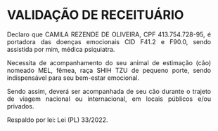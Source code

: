 <!DOCTYPE html>
<html lang="pt-br">
<head>
    <meta charset="UTF-8">
    <meta name="viewport" content="width=device-width, initial-scale=1.0">
</head>
<body>
    <div style="text-align: justify; margin: 20px;">
        <h1>VALIDAÇÃO DE RECEITUÁRIO</h1>
        <p>Declaro que CAMILA REZENDE DE OLIVEIRA, CPF 413.754.728-95, é portadora das doenças emocionais CID F41.2 e F90.0, sendo assistida por mim, médica psiquiatra.</p>
        <p>Necessita de acompanhamento do seu animal de estimação (cão) nomeado MEL, fêmea, raça SHIH TZU de pequeno porte, sendo indispensável para seu bem-estar emocional.</p>
        <p>Sendo assim, deverá ser acompanhada de seu cão durante o trajeto de viagem nacional ou internacional, em locais públicos e/ou privados.</p>
        <p>Respaldo por lei: Lei (PL) 33/2022.</p>
    </div>
</body>
</html>

